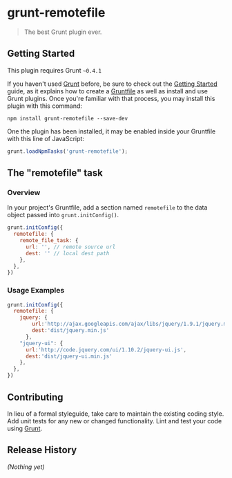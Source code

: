 # grunt-remotefile

> The best Grunt plugin ever.

## Getting Started
This plugin requires Grunt `~0.4.1`

If you haven't used [Grunt](http://gruntjs.com/) before, be sure to check out the [Getting Started](http://gruntjs.com/getting-started) guide, as it explains how to create a [Gruntfile](http://gruntjs.com/sample-gruntfile) as well as install and use Grunt plugins. Once you're familiar with that process, you may install this plugin with this command:

```shell
npm install grunt-remotefile --save-dev
```

One the plugin has been installed, it may be enabled inside your Gruntfile with this line of JavaScript:

```js
grunt.loadNpmTasks('grunt-remotefile');
```

## The "remotefile" task

### Overview
In your project's Gruntfile, add a section named `remotefile` to the data object passed into `grunt.initConfig()`.

```js
grunt.initConfig({
  remotefile: {
    remote_file_task: {
      url: '', // remote source url
      dest: '' // local dest path
    },
  },
})
```

### Usage Examples

```js
grunt.initConfig({
  remotefile: {
    jquery: {
        url:'http://ajax.googleapis.com/ajax/libs/jquery/1.9.1/jquery.min.js',
        dest:'dist/jquery.min.js'
      },
    "jquery-ui": {
      url:'http://code.jquery.com/ui/1.10.2/jquery-ui.js',
      dest:'dist/jquery-ui.min.js'
    },
  },
})
```

## Contributing
In lieu of a formal styleguide, take care to maintain the existing coding style. Add unit tests for any new or changed functionality. Lint and test your code using [Grunt](http://gruntjs.com/).

## Release History
_(Nothing yet)_
